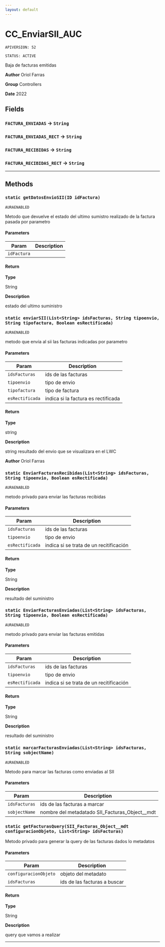 ```yaml
---
layout: default
---
```


# CC_EnviarSII_AUC

`APIVERSION: 52`

`STATUS: ACTIVE`

Baja de facturas emitidas

**Author** Oriol Farras

**Group** Controllers

**Date** 2022

## Fields

### `FACTURA_ENVIADAS` → `String`

### `FACTURA_ENVIADAS_RECT` → `String`

### `FACTURA_RECIBIDAS` → `String`

### `FACTURA_RECIBIDAS_RECT` → `String`

---

## Methods

### `static getDatosEnvioSII(ID idFactura)`

`AURAENABLED`

Metodo que devuelve el estado del ultimo sumistro realizado de la factura pasada por parametro

#### Parameters

| Param       | Description |
| ----------- | ----------- |
| `idFactura` |             |

#### Return

**Type**

String

**Description**

estado del ultimo suministro

### `static enviarSII(List<String> idsFacturas, String tipoenvio, String tipofactura, Boolean esRectificada)`

`AURAENABLED`

metodo que envia al sii las facturas indicadas por parametro

#### Parameters

| Param           | Description                         |
| --------------- | ----------------------------------- |
| `idsFacturas`   | ids de las facturas                 |
| `tipoenvio`     | tipo de envio                       |
| `tipofactura`   | tipo de factura                     |
| `esRectificada` | indica si la factura es rectificada |

#### Return

**Type**

string

**Description**

string resultado del envio que se visualizara en el LWC

**Author** Oriol Farras

### `static EnviarFacturasRecibidas(List<String> idsFacturas, String tipoenvio, Boolean esRectificada)`

`AURAENABLED`

metodo privado para enviar las facturas recibidas

#### Parameters

| Param           | Description                             |
| --------------- | --------------------------------------- |
| `idsFacturas`   | ids de las facturas                     |
| `tipoenvio`     | tipo de envio                           |
| `esRectificada` | indica si se trata de un recitificación |

#### Return

**Type**

String

**Description**

resultado del suministro

### `static EnviarFacturasEnviadas(List<String> idsFacturas, String tipoenvio, Boolean esRectificada)`

`AURAENABLED`

metodo privado para enviar las facturas emitidas

#### Parameters

| Param           | Description                             |
| --------------- | --------------------------------------- |
| `idsFacturas`   | ids de las facturas                     |
| `tipoenvio`     | tipo de envio                           |
| `esRectificada` | indica si se trata de un recitificación |

#### Return

**Type**

String

**Description**

resultado del suministro

### `static marcarFacturasEnviadas(List<String> idsFacturas, String sobjectName)`

`AURAENABLED`

Metodo para marcar las facturas como enviadas al SII

#### Parameters

| Param         | Description                                      |
| ------------- | ------------------------------------------------ |
| `idsFacturas` | ids de las facturas a marcar                     |
| `sobjectName` | nombre del metadatado SII_Facturas_Object\_\_mdt |

### `static getFacturasQuery(SII_Facturas_Object__mdt configuracionObjeto, List<String> idsFacturas)`

Metodo privado para generar la query de las facturas dados lo metadatos

#### Parameters

| Param                 | Description                  |
| --------------------- | ---------------------------- |
| `configuracionObjeto` | objeto del metadato          |
| `idsFacturas`         | ids de las facturas a buscar |

#### Return

**Type**

String

**Description**

query que vamos a realizar

---
